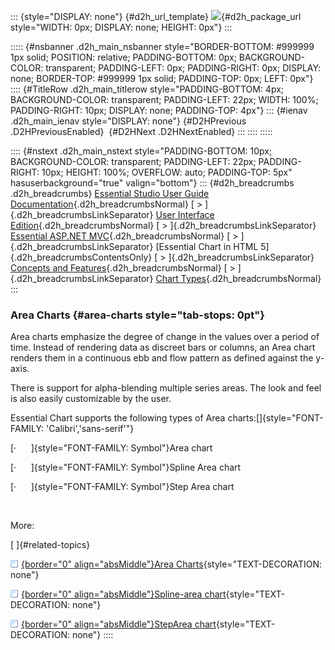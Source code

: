 ::: {style="DISPLAY: none"}
[](ms-xhelp:///?Id=d2h_url_template){#d2h_url_template} ![](!package_url!){#d2h_package_url style="WIDTH: 0px; DISPLAY: none; HEIGHT: 0px"}
:::

::::: {#nsbanner .d2h_main_nsbanner style="BORDER-BOTTOM: #999999 1px solid; POSITION: relative; PADDING-BOTTOM: 0px; BACKGROUND-COLOR: transparent; PADDING-LEFT: 0px; PADDING-RIGHT: 0px; DISPLAY: none; BORDER-TOP: #999999 1px solid; PADDING-TOP: 0px; LEFT: 0px"}
:::: {#TitleRow .d2h_main_titlerow style="PADDING-BOTTOM: 4px; BACKGROUND-COLOR: transparent; PADDING-LEFT: 22px; WIDTH: 100%; PADDING-RIGHT: 10px; DISPLAY: none; PADDING-TOP: 4px"}
::: {#ienav .d2h_main_ienav style="DISPLAY: none"}
[](ms-xhelp:///?Id=c662fba0-6258-48b1-8453-7c084ad88890){#D2HPrevious .D2HPreviousEnabled}  [](ms-xhelp:///?Id=5375ee8b-15c7-4040-a3c6-0caa247a1a4e){#D2HNext .D2HNextEnabled}
:::
::::
:::::

:::: {#nstext .d2h_main_nstext style="PADDING-BOTTOM: 10px; BACKGROUND-COLOR: transparent; PADDING-LEFT: 22px; PADDING-RIGHT: 10px; HEIGHT: 100%; OVERFLOW: auto; PADDING-TOP: 5px" hasuserbackground="true" valign="bottom"}
::: {#d2h_breadcrumbs .d2h_breadcrumbs}
[Essential Studio User Guide Documentation](ms-xhelp:///?Id=12457748-09e3-4d74-a240-8e049cedf030){.d2h_breadcrumbsNormal} [ \> ]{.d2h_breadcrumbsLinkSeparator} [User Interface Edition](ms-xhelp:///?Id=c29296b7-531c-413b-a0ec-488ca1f7f669){.d2h_breadcrumbsNormal} [ \> ]{.d2h_breadcrumbsLinkSeparator} [Essential ASP.NET MVC](ms-xhelp:///?Id=4b14e7d1-65c4-4f67-b1aa-2c37709905a5){.d2h_breadcrumbsNormal} [ \> ]{.d2h_breadcrumbsLinkSeparator} [Essential Chart in HTML 5]{.d2h_breadcrumbsContentsOnly} [ \> ]{.d2h_breadcrumbsLinkSeparator} [Concepts and Features](ms-xhelp:///?Id=67645206-a62c-4d69-9ad4-52c865a681a5){.d2h_breadcrumbsNormal} [ \> ]{.d2h_breadcrumbsLinkSeparator} [Chart Types](ms-xhelp:///?Id=1938332d-bedf-44f1-b04c-ced33643f66b){.d2h_breadcrumbsNormal}
:::

### Area Charts {#area-charts style="tab-stops: 0pt"}

Area charts emphasize the degree of change in the values over a period of time. Instead of rendering data as discreet bars or columns, an Area chart renders them in a continuous ebb and flow pattern as defined against the y-axis.

There is support for alpha-blending multiple series areas. The look and feel is also easily customizable by the user.

Essential Chart supports the following types of Area charts:[]{style="FONT-FAMILY: 'Calibri','sans-serif'"}

[·      ]{style="FONT-FAMILY: Symbol"}Area chart

[·      ]{style="FONT-FAMILY: Symbol"}Spline Area chart

[·      ]{style="FONT-FAMILY: Symbol"}Step Area chart

 

More:

[ ]{#related-topics}

[![](button.gif){border="0" align="absMiddle"}Area Charts](ms-xhelp:///?Id=82a4757b-e66b-40d2-b774-3e175b79ad5e){style="TEXT-DECORATION: none"}

[![](button.gif){border="0" align="absMiddle"}Spline-area chart](ms-xhelp:///?Id=7140bfca-d1a6-4c52-a282-f7b96c43bd6d){style="TEXT-DECORATION: none"}

[![](button.gif){border="0" align="absMiddle"}StepArea chart](ms-xhelp:///?Id=5cc854c2-4796-4db9-a299-b5b9e3f27a8c){style="TEXT-DECORATION: none"}
::::
